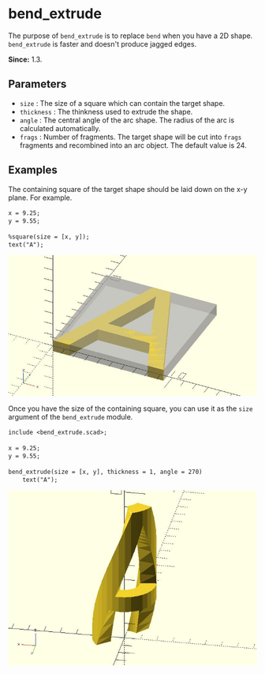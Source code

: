 # bend_extrude

The purpose of `bend_extrude` is to replace `bend` when you have a 2D shape. `bend_extrude` is faster and doesn't produce jagged edges.

**Since:** 1.3.

## Parameters

- `size` : The size of a square which can contain the target shape.
- `thickness` : The thinkness used to extrude the shape.
- `angle` : The central angle of the arc shape. The radius of the arc is calculated automatically.
- `frags` : Number of fragments. The target shape will be cut into `frags` fragments and recombined into an arc object. The default value is 24.

## Examples

The containing square of the target shape should be laid down on the x-y plane. For example.

	x = 9.25;
	y = 9.55;

	%square(size = [x, y]);
	text("A");

![bend_extrude](images/lib-bend_extrude-1.JPG)

Once you have the size of the containing square, you can use it as the `size` argument of the `bend_extrude` module.

	include <bend_extrude.scad>;

	x = 9.25;
	y = 9.55;

	bend_extrude(size = [x, y], thickness = 1, angle = 270) 
		text("A");

![bend_extrude](images/lib-bend_extrude-2.JPG)
